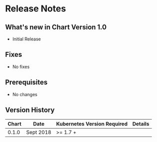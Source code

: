 # Release Notes

## What's new in Chart Version 1.0

- Initial Release

## Fixes

- No fixes

## Prerequisites

- No changes

## Version History

| Chart | Date      | Kubernetes Version Required | Details |
| ----- | --------- | --------------------------- | ------- |
| 0.1.0 | Sept 2018 | >= 1.7 +                    |         | 
